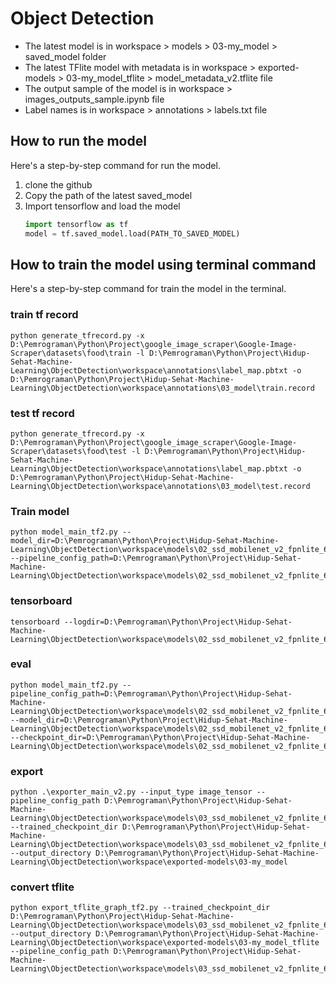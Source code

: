 # Object Detection
* The latest model is in workspace > models > 03-my_model > saved_model folder
* The latest TFlite model with metadata is in workspace > exported-models > 03-my_model_tflite > model_metadata_v2.tflite file
* The output sample of the model is in workspace > images_outputs_sample.ipynb file
* Label names is in workspace > annotations > labels.txt file

## How to run the model
Here's a step-by-step command for run the model.

1. clone the github
2. Copy the path of the latest saved_model
3. Import tensorflow and load the model 
    ```python
    import tensorflow as tf
    model = tf.saved_model.load(PATH_TO_SAVED_MODEL)
    ```

## How to train the model using terminal command
Here's a step-by-step command for train the model in the terminal.

### train tf record
```
python generate_tfrecord.py -x D:\Pemrograman\Python\Project\google_image_scraper\Google-Image-Scraper\datasets\food\train -l D:\Pemrograman\Python\Project\Hidup-Sehat-Machine-Learning\ObjectDetection\workspace\annotations\label_map.pbtxt -o D:\Pemrograman\Python\Project\Hidup-Sehat-Machine-Learning\ObjectDetection\workspace\annotations\03_model\train.record
```

### test tf record
```
python generate_tfrecord.py -x D:\Pemrograman\Python\Project\google_image_scraper\Google-Image-Scraper\datasets\food\test -l D:\Pemrograman\Python\Project\Hidup-Sehat-Machine-Learning\ObjectDetection\workspace\annotations\label_map.pbtxt -o D:\Pemrograman\Python\Project\Hidup-Sehat-Machine-Learning\ObjectDetection\workspace\annotations\03_model\test.record
```

### Train model

    python model_main_tf2.py --model_dir=D:\Pemrograman\Python\Project\Hidup-Sehat-Machine-Learning\ObjectDetection\workspace\models\02_ssd_mobilenet_v2_fpnlite_640 --pipeline_config_path=D:\Pemrograman\Python\Project\Hidup-Sehat-Machine-Learning\ObjectDetection\workspace\models\02_ssd_mobilenet_v2_fpnlite_640\pipeline.config

### tensorboard
    tensorboard --logdir=D:\Pemrograman\Python\Project\Hidup-Sehat-Machine-Learning\ObjectDetection\workspace\models\02_ssd_mobilenet_v2_fpnlite_640

### eval
    python model_main_tf2.py --pipeline_config_path=D:\Pemrograman\Python\Project\Hidup-Sehat-Machine-Learning\ObjectDetection\workspace\models\02_ssd_mobilenet_v2_fpnlite_640\pipeline.config --model_dir=D:\Pemrograman\Python\Project\Hidup-Sehat-Machine-Learning\ObjectDetection\workspace\models\02_ssd_mobilenet_v2_fpnlite_640 --checkpoint_dir=D:\Pemrograman\Python\Project\Hidup-Sehat-Machine-Learning\ObjectDetection\workspace\models\02_ssd_mobilenet_v2_fpnlite_640

### export
    python .\exporter_main_v2.py --input_type image_tensor --pipeline_config_path D:\Pemrograman\Python\Project\Hidup-Sehat-Machine-Learning\ObjectDetection\workspace\models\03_ssd_mobilenet_v2_fpnlite_640\pipeline.config --trained_checkpoint_dir D:\Pemrograman\Python\Project\Hidup-Sehat-Machine-Learning\ObjectDetection\workspace\models\03_ssd_mobilenet_v2_fpnlite_640 --output_directory D:\Pemrograman\Python\Project\Hidup-Sehat-Machine-Learning\ObjectDetection\workspace\exported-models\03-my_model


### convert tflite
    python export_tflite_graph_tf2.py --trained_checkpoint_dir D:\Pemrograman\Python\Project\Hidup-Sehat-Machine-Learning\ObjectDetection\workspace\models\03_ssd_mobilenet_v2_fpnlite_640 --output_directory D:\Pemrograman\Python\Project\Hidup-Sehat-Machine-Learning\ObjectDetection\workspace\exported-models\03-my_model_tflite --pipeline_config_path D:\Pemrograman\Python\Project\Hidup-Sehat-Machine-Learning\ObjectDetection\workspace\models\03_ssd_mobilenet_v2_fpnlite_640\pipeline.config